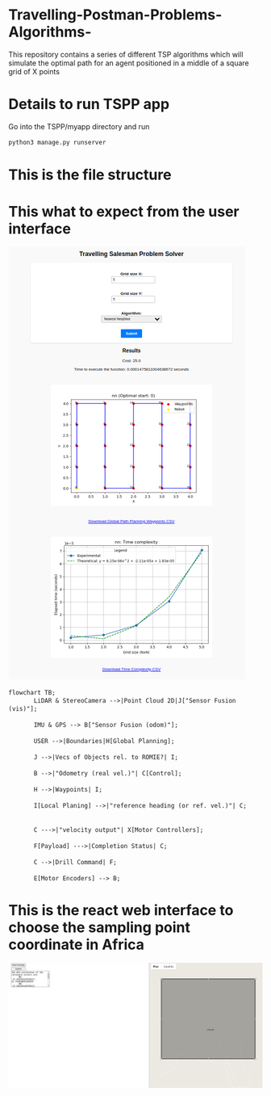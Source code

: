 # Travelling-Postman-Problems-Algorithms-
This repository contains a series of different TSP algorithms which will simulate the optimal path for an agent positioned in a middle of a square grid of X points

# Details to run TSPP app
Go into the TSPP/myapp directory and run
```bash
python3 manage.py runserver
```

# This is the file structure

# This what to expect from the user interface
![alt text](/TSPP/website.png "User Interface")

```mermaid
flowchart TB;
       LiDAR & StereoCamera -->|Point Cloud 2D|J["Sensor Fusion (vis)"];

       IMU & GPS --> B["Sensor Fusion (odom)"];

       USER -->|Boundaries|H[Global Planning];

       J -->|Vecs of Objects rel. to ROMIE?| I;

       B -->|"Odometry (real vel.)"| C[Control];

       H -->|Waypoints| I;

       I[Local Planing] -->|"reference heading (or ref. vel.)"| C;       

       
       C --->|"velocity output"| X[Motor Controllers];
       
       F[Payload] --->|Completion Status| C;

       C -->|Drill Command| F;

       E[Motor Encoders] --> B;

```

# This is the react web interface to choose the sampling point coordinate in Africa
![alt text](/TSPP/googlemap.png "User Interface")
